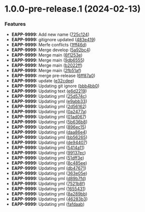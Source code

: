 # 1.0.0-pre-release.1 (2024-02-13)


### Features

* **EAPP-9999:** Add new name ([725c124](https://github.com/pvega95/starlight-test/commit/725c1243b153960c3dedadf9c9938946e42f3e8f))
* **EAPP-9999:** gitignore updated ([483e419](https://github.com/pvega95/starlight-test/commit/483e419a7d71a26d591dc8e1d90bf1e005c4cf03))
* **EAPP-9999:** Merfe conflicts ([1fff46d](https://github.com/pvega95/starlight-test/commit/1fff46dd90ec2daf4d1845569e36999ace0e3d5f))
* **EAPP-9999:** Merge develop ([5a92bc4](https://github.com/pvega95/starlight-test/commit/5a92bc48b97d57b6d03ce6d8e4fde88c893cb934))
* **EAPP-9999:** Merge main ([6f1253e](https://github.com/pvega95/starlight-test/commit/6f1253e75749d28c2c305626225d05ea3a013184))
* **EAPP-9999:** Merge main ([9db6555](https://github.com/pvega95/starlight-test/commit/9db65552902f62e992b08b5adaa8b738139f9e87))
* **EAPP-9999:** Merge main ([b2022ff](https://github.com/pvega95/starlight-test/commit/b2022ff2365c82b0304fa3b0c54a55da50b5519b))
* **EAPP-9999:** Merge main ([2fb51af](https://github.com/pvega95/starlight-test/commit/2fb51afb2b7951a6d9082ad52ce95489b101db43))
* **EAPP-9999:** merge pre-release ([6ff87a0](https://github.com/pvega95/starlight-test/commit/6ff87a0f603258f9df07937cda6d02b5adeaecef))
* **EAPP-9999:** update ([e32cdee](https://github.com/pvega95/starlight-test/commit/e32cdee001c12656cae8d29a8e05c9ed58651c58))
* **EAPP-9999:** Updating git ignore ([bbb4bb0](https://github.com/pvega95/starlight-test/commit/bbb4bb0b841478b769480d71f352411d9e1d2274))
* **EAPP-9999:** Updating text ([e6d2219](https://github.com/pvega95/starlight-test/commit/e6d2219ea94166d7e435467f5e2906f3c3eb2437))
* **EAPP-9999:** Updating yml ([25d574c](https://github.com/pvega95/starlight-test/commit/25d574ca8f03126340978e9298fb0df45e5f0fa3))
* **EAPP-9999:** Updating yml ([e9abb33](https://github.com/pvega95/starlight-test/commit/e9abb337a1687f43b71cad938f0d10d213406b4f))
* **EAPP-9999:** Updating yml ([2d56162](https://github.com/pvega95/starlight-test/commit/2d56162d23ff52b92275cedc9307aae2be1ad493))
* **EAPP-9999:** Updating yml ([0a2477a](https://github.com/pvega95/starlight-test/commit/0a2477ab06b01ef74a4b2acca2b235622252ac84))
* **EAPP-9999:** Updating yml ([01ad067](https://github.com/pvega95/starlight-test/commit/01ad06740f21f40396f7a95ea78c371bd72b8d0b))
* **EAPP-9999:** Updating yml ([5b636b8](https://github.com/pvega95/starlight-test/commit/5b636b83ab1e9b9f5eca3f3551b825571ba06cf2))
* **EAPP-9999:** Updating yml ([896ec15](https://github.com/pvega95/starlight-test/commit/896ec155175ae8773115a28c350be74dea1d601a))
* **EAPP-9999:** Updating yml ([daa86e4](https://github.com/pvega95/starlight-test/commit/daa86e45eec2a892f32f877b72a68f68ec84f494))
* **EAPP-9999:** Updating yml ([bb56265](https://github.com/pvega95/starlight-test/commit/bb562655bf444369f75e97eb3151b08b22025bb4))
* **EAPP-9999:** Updating yml ([de94407](https://github.com/pvega95/starlight-test/commit/de9440788b7fe260114b00a17237bfad4cb3c838))
* **EAPP-9999:** Updating yml ([5414a11](https://github.com/pvega95/starlight-test/commit/5414a116579d5e0ee7e01250abb8a16dc8820335))
* **EAPP-9999:** Updating yml ([99137ec](https://github.com/pvega95/starlight-test/commit/99137ec32132aac28fb0972dc08e15cbfed5d482))
* **EAPP-9999:** Updating yml ([51dff3e](https://github.com/pvega95/starlight-test/commit/51dff3ef1fceaee162d71800496072a801cb4853))
* **EAPP-9999:** Updating yml ([8c485ee](https://github.com/pvega95/starlight-test/commit/8c485eea3fa590b4da98b3ff0f434cb90e985576))
* **EAPP-9999:** Updating yml ([db47671](https://github.com/pvega95/starlight-test/commit/db476717ae38c40ee15f3e60477bca80e2f9f2f7))
* **EAPP-9999:** Updating yml ([363e05e](https://github.com/pvega95/starlight-test/commit/363e05e19fe3b4389fc2184f41e5a7b4b0173661))
* **EAPP-9999:** Updating yml ([d89b7fd](https://github.com/pvega95/starlight-test/commit/d89b7fd649ea0abfbd06512cff894f08e8b10a0b))
* **EAPP-9999:** Updating yml ([7521b8f](https://github.com/pvega95/starlight-test/commit/7521b8f3ddfba4d695034d0db66b6150b59b5620))
* **EAPP-9999:** Updating yml ([1655431](https://github.com/pvega95/starlight-test/commit/1655431fe4cce0c01a25ff7894c77281ca0150e7))
* **EAPP-9999:** Updating yml ([8a289bb](https://github.com/pvega95/starlight-test/commit/8a289bbb1e6eeb3b66714550998a1902d36cc1b0))
* **EAPP-9999:** Updating yml ([46283b3](https://github.com/pvega95/starlight-test/commit/46283b38c70bb8f3e962d2ec62411792529ae834))
* **EAPP-9999:** Updating yml ([fafdaab](https://github.com/pvega95/starlight-test/commit/fafdaabf4f398915372aae9686065a7bfd014735))
